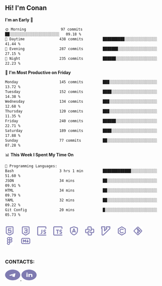 ## Hi! I'm Conan

<!--START_SECTION:waka-->
**I'm an Early 🐤** 

```text
🌞 Morning                97 commits          ██░░░░░░░░░░░░░░░░░░░░░░░   09.18 % 
🌆 Daytime                438 commits         ██████████░░░░░░░░░░░░░░░   41.44 % 
🌃 Evening                287 commits         ███████░░░░░░░░░░░░░░░░░░   27.15 % 
🌙 Night                  235 commits         ██████░░░░░░░░░░░░░░░░░░░   22.23 % 
```
📅 **I'm Most Productive on Friday** 

```text
Monday                   145 commits         ███░░░░░░░░░░░░░░░░░░░░░░   13.72 % 
Tuesday                  152 commits         ████░░░░░░░░░░░░░░░░░░░░░   14.38 % 
Wednesday                134 commits         ███░░░░░░░░░░░░░░░░░░░░░░   12.68 % 
Thursday                 120 commits         ███░░░░░░░░░░░░░░░░░░░░░░   11.35 % 
Friday                   240 commits         ██████░░░░░░░░░░░░░░░░░░░   22.71 % 
Saturday                 189 commits         ████░░░░░░░░░░░░░░░░░░░░░   17.88 % 
Sunday                   77 commits          ██░░░░░░░░░░░░░░░░░░░░░░░   07.28 % 
```


📊 **This Week I Spent My Time On** 

```text
💬 Programming Languages: 
Bash                     3 hrs 1 min         █████████████░░░░░░░░░░░░   51.60 % 
JSON                     34 mins             ██░░░░░░░░░░░░░░░░░░░░░░░   09.91 % 
HTML                     34 mins             ██░░░░░░░░░░░░░░░░░░░░░░░   09.79 % 
YAML                     32 mins             ██░░░░░░░░░░░░░░░░░░░░░░░   09.22 % 
Git Config               20 mins             █░░░░░░░░░░░░░░░░░░░░░░░░   05.73 % 
```


<!--END_SECTION:waka-->


<br>

<div align="left">
  <img src="icons/skills/html.svg" height="30" alt="html5"/>
  <img width="15"/>
  <img src="icons/skills/css.svg" height="30" alt="css"/>
    <img width="15"/>
  <img src="icons/skills/javascript.svg" height="30" alt="javascript"/>
  <img width="15"/>
  <img src="icons/skills/typescript.svg" height="30" alt="typescript"/>
  <img width="15"/>
  <img src="icons/skills/angular.svg" height="30" alt="angular"/>
  <img width="15"/>
  <img src="icons/skills/python.svg" height="30" alt="python"/>
  <img width="15"/>
  <img src="icons/skills/vim.svg" height="30" alt="vim"  />
  <img width="15"/>
  <img src="icons/skills/c.svg" height="30" alt="c"/>
  <img width="15"/>
  <img src="icons/skills/git.svg" height="30" alt="git"/>
  <img width="15"/>
  <img src="icons/skills/figma.svg" height="30" alt="figma"/>
  <img width="15"/>
  <img src="icons/skills/markdown.svg" height="30" alt="markdown"/>
</div>

<br>


### CONTACTS:

<div align="left">
  <a href="https://t.me/gkkconan">
    <img src="icons/contacts/telegram.svg" width="50" height="35" alt="telegram"/>
  </a>
  <a href="https://www.linkedin.com/in/gkkconan">
    <img src="icons/contacts/linkedin.svg" width="50" height="35" alt="linkedin"/>
  </a>
</div>
